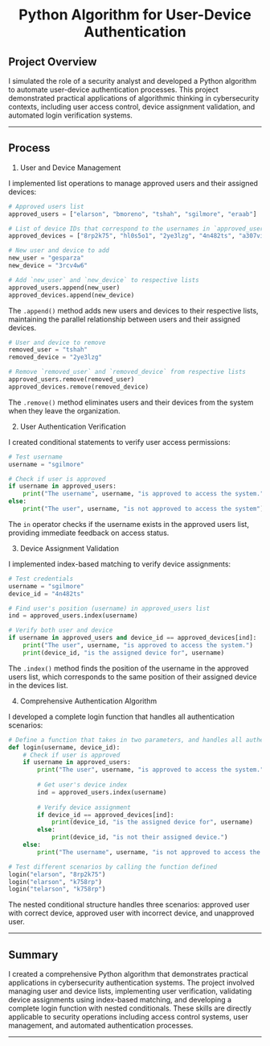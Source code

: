 # <p align="center"> Python Algorithm for User-Device Authentication </p>

## Project Overview

I simulated the role of a security analyst and developed a Python algorithm to automate user-device authentication processes. This project demonstrated practical applications of algorithmic thinking in cybersecurity contexts, including user access control, device assignment validation, and automated login verification systems.

---

## Process

1. User and Device Management

I implemented list operations to manage approved users and their assigned devices:

```python
# Approved users list
approved_users = ["elarson", "bmoreno", "tshah", "sgilmore", "eraab"]

# List of device IDs that correspond to the usernames in `approved_users`
approved_devices = ["8rp2k75", "hl0s5o1", "2ye3lzg", "4n482ts", "a307vir"]

# New user and device to add
new_user = "gesparza"
new_device = "3rcv4w6"

# Add `new_user` and `new_device` to respective lists
approved_users.append(new_user)
approved_devices.append(new_device)
```

The `.append()` method adds new users and devices to their respective lists, maintaining the parallel relationship between users and their assigned devices.

```python
# User and device to remove
removed_user = "tshah"
removed_device = "2ye3lzg"

# Remove `removed_user` and `removed_device` from respective lists
approved_users.remove(removed_user)
approved_devices.remove(removed_device)
```

The `.remove()` method eliminates users and their devices from the system when they leave the organization.

2. User Authentication Verification

I created conditional statements to verify user access permissions:

```python
# Test username
username = "sgilmore"

# Check if user is approved
if username in approved_users:
    print("The username", username, "is approved to access the system.")
else:
    print("The user", username, "is not approved to access the system")
```

The `in` operator checks if the username exists in the approved users list, providing immediate feedback on access status.

3. Device Assignment Validation

I implemented index-based matching to verify device assignments:

```python
# Test credentials
username = "sgilmore"
device_id = "4n482ts"

# Find user's position (username) in approved_users list
ind = approved_users.index(username)

# Verify both user and device
if username in approved_users and device_id == approved_devices[ind]:
    print("The user", username, "is approved to access the system.")
    print(device_id, "is the assigned device for", username)
```

The `.index()` method finds the position of the username in the approved users list, which corresponds to the same position of their assigned device in the devices list.

4. Comprehensive Authentication Algorithm

I developed a complete login function that handles all authentication scenarios:

```python
# Define a function that takes in two parameters, and handles all authentication scenarios
def login(username, device_id):
    # Check if user is approved
    if username in approved_users:
        print("The user", username, "is approved to access the system.")
        
        # Get user's device index
        ind = approved_users.index(username)
        
        # Verify device assignment
        if device_id == approved_devices[ind]:
            print(device_id, "is the assigned device for", username)
        else:
            print(device_id, "is not their assigned device.")
    else:
        print("The username", username, "is not approved to access the system.")

# Test different scenarios by calling the function defined
login("elarson", "8rp2k75")
login("elarson", "k758rp")
login("telarson", "k758rp")
```

The nested conditional structure handles three scenarios: approved user with correct device, approved user with incorrect device, and unapproved user.

---

## Summary

I created a comprehensive Python algorithm that demonstrates practical applications in cybersecurity authentication systems. The project involved managing user and device lists, implementing user verification, validating device assignments using index-based matching, and developing a complete login function with nested conditionals. These skills are directly applicable to security operations including access control systems, user management, and automated authentication processes.

---